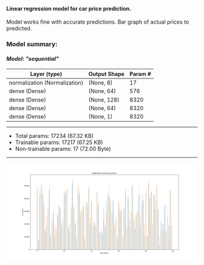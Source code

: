 #### Linear regression model for car price prediction.

Model works fine with accurate predictions.
Bar graph of actual prices to predicted.

### Model summary:
#### *Model: "sequential"*

| Layer (type)   | Output Shape  |      Param #     |
|---             |    ---        |        ---       |
| normalization (Normalization)  | (None, 8)  |  17 |
| dense (Dense)  | (None, 64)                 |  576|
| dense (Dense)  | (None, 128)              | 8320  |
| dense (Dense)  | (None, 64)               | 8320  |
| dense (Dense)  | (None, 1)                | 8320  |

________________________________________________________________
- Total params: 17234 (67.32 KB)
- Trainable params: 17217 (67.25 KB)
- Non-trainable params: 17 (72.00 Byte)
_________________________________________________________________


![graphic](Figure_1.png "Predicted vs Actual prices.")
